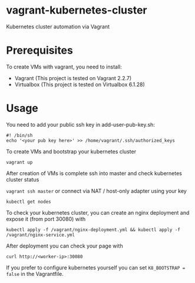 # vagrant-kubernetes-cluster

Kubernetes cluster automation via Vagrant

# Prerequisites

To create VMs with vagrant, you need to install:
- Vagrant (This project is tested on Vagrant 2.2.7)
- Virtualbox (This project is tested on Virtualbox 6.1.28)

# Usage

You need to add your public ssh key in add-user-pub-key.sh:
```
#! /bin/sh
echo '<your pub key here>' >> /home/vagrant/.ssh/authorized_keys
```

To create VMs and bootstrap your kubernetes cluster

`vagrant up`

After creation of VMs is complete ssh into master and check kubernetes cluster status

`vagrant ssh master` or connect via NAT / host-only adapter using your key

`kubectl get nodes`

To check your kubernetes cluster, you can create an nginx deployment and expose it (from port 30080) with

`kubectl apply -f /vagrant/nginx-deployment.yml && kubectl apply -f /vagrant/nginx-service.yml`

After deployment you can check your page with 

`curl http://<worker-ip>:30080`

If you prefer to configure kubernetes yourself you can set `K8_BOOTSTRAP = false` in the Vagrantfile.
